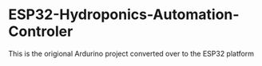 # ESP32-Hydroponics-Automation-Controler #
This is the origional Ardurino project converted over to the ESP32 platform
